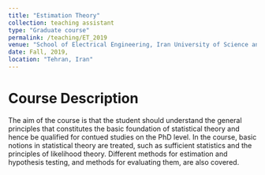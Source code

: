 ```yaml
---
title: "Estimation Theory"
collection: teaching assistant
type: "Graduate course"
permalink: /teaching/ET_2019
venue: "School of Electrical Engineering, Iran University of Science and Technology"
date: Fall, 2019,
location: "Tehran, Iran"
---
```


Course Description
======

The aim of the course is that the student should understand the general principles that constitutes the basic foundation of statistical theory 
and hence be qualified for contued studies on the PhD level. In the course, basic notions in statistical theory are treated, such as sufficient
statistics and the principles of likelihood theory. Different methods for estimation and hypothesis testing, and methods for evaluating them, are also covered.
